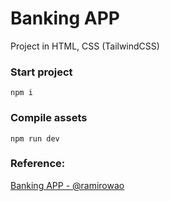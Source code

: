 # Banking APP
Project in HTML, CSS (TailwindCSS)


### Start project

``
  npm i
``
### Compile assets

``
  npm run dev
``
### Reference:
[Banking APP - @ramirowao](https://www.figma.com/@ramirowao)
